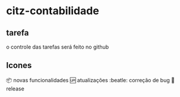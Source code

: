 # citz-contabilidade

## tarefa 
o controle das tarefas será feito no github

## Icones

:package: novas funcionalidades
:up: atualizações
:beatle: correção de bug
:checkered_flag: release 